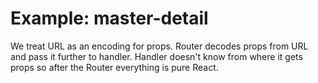 # Example: master-detail

We treat URL as an encoding for props. Router decodes props from URL and pass it
further to handler. Handler doesn't know from where it gets props so after the
Router everything is pure React.
